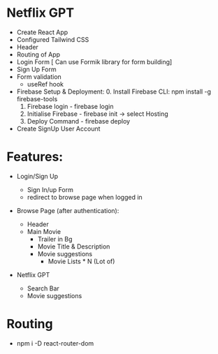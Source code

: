 # Netflix GPT
- Create React App 
- Configured Tailwind CSS 
- Header
- Routing of App
- Login Form [ Can use Formik library for form building]
- Sign Up Form
- Form validation
    - useRef hook
- Firebase Setup & Deployment:
    0. Install Firebase CLI: npm install -g firebase-tools 
    1. Firebase login - firebase login
    2. Initialise Firebase - firebase init -> select Hosting
    3. Deploy Command - firebase deploy
- Create SignUp User Account 

# Features:
- Login/Sign Up
    - Sign In/up Form
    - redirect to browse page when logged in 

- Browse Page (after authentication): 
    - Header
    - Main Movie
        - Trailer in Bg
        - Movie Title & Description
        - Movie suggestions 
            - Movie Lists * N (Lot of)

- Netflix GPT
    - Search Bar
    - Movie suggestions

# Routing 
- npm i -D react-router-dom
